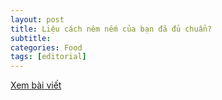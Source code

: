 ```yaml
---
layout: post
title: Liệu cách nêm nếm của bạn đã đủ chuẩn?
subtitle: 
categories: Food
tags: [editorial]
---
```

[Xem bài viết](https://vietcetera.com/vn/bo-tui-7-bi-kip-de-mon-an-ngon-hon-tuc-thi)
